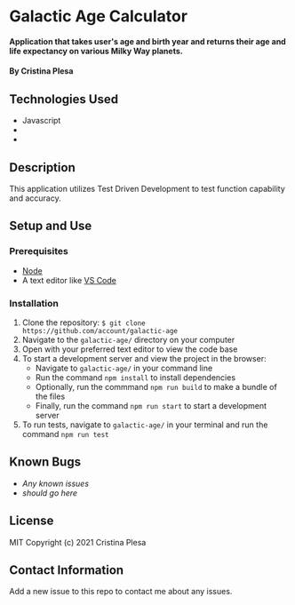# Galactic Age Calculator

#### Application that takes user's age and birth year and returns their age and life expectancy on various Milky Way planets.
 
#### By Cristina Plesa

## Technologies Used

* Javascript
* 
* 

## Description

This application utilizes Test Driven Development to test function capability and accuracy.

## Setup and Use

### Prerequisites
* [Node](https://nodejs.org/en/)
* A text editor like [VS Code](https://code.visualstudio.com/)

### Installation
1. Clone the repository: `$ git clone https://github.com/account/galactic-age`
2. Navigate to the `galactic-age/` directory on your computer
3. Open with your preferred text editor to view the code base
4. To start a development server and view the project in the browser:
    * Navigate to `galactic-age/` in your command line
    * Run the command `npm install` to install dependencies
    * Optionally, run the commmand `npm run build` to make a bundle of the files
    * Finally, run the command `npm run start` to start a development server
5. To run tests, navigate to `galactic-age/` in your terminal and run the command `npm run test`

## Known Bugs

* _Any known issues_
* _should go here_

## License

MIT Copyright (c) 2021 Cristina Plesa

## Contact Information

Add a new issue to this repo to contact me about any issues.